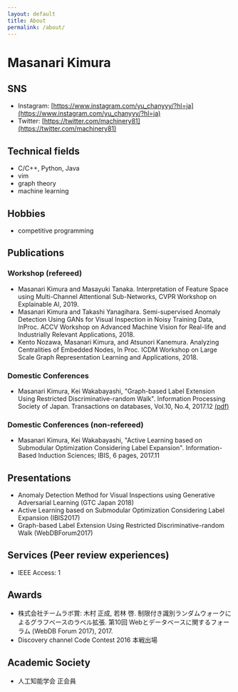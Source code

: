 ```yaml
---
layout: default
title: About
permalink: /about/
---
```


# Masanari Kimura

## SNS
* Instagram: [https://www.instagram.com/yu_chanyyy/?hl=ja](https://www.instagram.com/yu_chanyyy/?hl=ja)
* Twitter: [https://twitter.com/machinery81](https://twitter.com/machinery81)

## Technical fields
- C/C++, Python, Java
- vim
- graph theory
- machine learning

## Hobbies
- competitive programming

## Publications
### Workshop (refereed)
- Masanari Kimura and Masayuki Tanaka. Interpretation of Feature Space using Multi-Channel Attentional Sub-Networks, CVPR Workshop on Explainable AI, 2019.
- Masanari Kimura and Takashi Yanagihara. Semi-supervised Anomaly Detection Using GANs for Visual Inspection in Noisy Training Data, InProc. ACCV Workshop on Advanced Machine Vision for Real-life and Industrially Relevant Applications, 2018.
- Kento Nozawa, Masanari Kimura, and Atsunori Kanemura. Analyzing Centralities of Embedded Nodes, In Proc. ICDM Workshop on Large Scale Graph Representation Learning and Applications, 2018.

### Domestic Conferences
- Masanari Kimura, Kei Wakabayashi, "Graph-based Label Extension Using Restricted Discriminative-random Walk". Information Processing Society of Japan. Transactions on databases, Vol.10, No.4, 2017.12 [(pdf)](https://ipsj.ixsq.nii.ac.jp/ej/?action=pages_view_main&active_action=repository_view_main_item_detail&item_id=184929&item_no=1&page_id=13&block_id=8)

### Domestic Conferences (non-refereed)
- Masanari Kimura, Kei Wakabayashi, "Active Learning based on Submodular Optimization Considering Label Expansion". Information-Based Induction Sciences; IBIS, 6 pages, 2017.11

## Presentations
* Anomaly Detection Method for Visual Inspections using Generative Adversarial Learning (GTC Japan 2018)
* Active Learning based on Submodular Optimization Considering Label Expansion (IBIS2017)
* Graph-based Label Extension Using Restricted Discriminative-random Walk (WebDBForum2017)

## Services (Peer review experiences)
- IEEE Access: 1

## Awards
- 株式会社チームラボ賞: 木村 正成, 若林 啓. 制限付き識別ランダムウォークによるグラフベースのラベル拡張. 第10回 Webとデータベースに関するフォーラム (WebDB Forum 2017), 2017.
- Discovery channel Code Contest 2016 本戦出場

## Academic Society
* 人工知能学会 正会員
